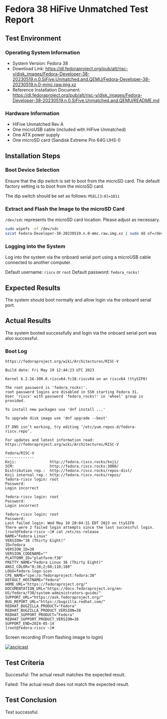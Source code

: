 # Fedora 38 HiFive Unmatched Test Report

## Test Environment

### Operating System Information

- System Version: Fedora 38
- Download Link: https://dl.fedoraproject.org/pub/alt/risc-v/disk_images/Fedora-Developer-38-20230519.n.0.SiFive.Unmatched.and.QEMU/Fedora-Developer-38-20230519.n.0-mmc.raw.img.xz
- Reference Installation Document: https://dl.fedoraproject.org/pub/alt/risc-v/disk_images/Fedora-Developer-38-20230519.n.0.SiFive.Unmatched.and.QEMU/README.md

### Hardware Information

- HiFive Unmatched Rev A
- One microUSB cable (included with HiFive Unmatched)
- One ATX power supply
- One microSD card (Sandisk Extreme Pro 64G UHS-I)

## Installation Steps

### Boot Device Selection

Ensure that the dip switch is set to boot from the microSD card. The default factory setting is to boot from the microSD card.

The dip switch should be set as follows: `MSEL[3:0]=1011`

### Extract and Flash the Image to the microSD Card

`/dev/sdc` represents the microSD card location. Please adjust as necessary.

```bash
sudo wipefs -af /dev/sdc
xzcat Fedora-Developer-38-20230519.n.0-mmc.raw.img.xz | sudo dd of=/dev/sdc iflag=fullblock bs=4M status=progress
```

### Logging into the System

Log into the system via the onboard serial port using a microUSB cable connected to another computer.

Default username: `riscv` or `root`
Default password: `fedora_rocks!`

## Expected Results

The system should boot normally and allow login via the onboard serial port.

## Actual Results

The system booted successfully and login via the onboard serial port was also successful.

### Boot Log

```log
https://fedoraproject.org/wiki/Architectures/RISC-V                                                                                 
                                                                                                                                    
Build date: Fri May 19 12:44:23 UTC 2023                                                                                            
                                                                                                                                    
Kernel 6.2.16-300.0.riscv64.fc38.riscv64 on an riscv64 (ttySIF0)                                                                    
                                                                                                                                    
The root password is 'fedora_rocks!'.                                                                                               
root password logins are disabled in SSH starting Fedora 31.                                                                        
User 'riscv' with password 'fedora_rocks!' in 'wheel' group is provided.                                                            
                                                                                                                                    
To install new packages use 'dnf install ...'                                                                                       
                                                                                                                                    
To upgrade disk image use 'dnf upgrade --best'                                                                                      
                                                                                                                                    
If DNS isn’t working, try editing ‘/etc/yum.repos.d/fedora-riscv.repo’.                                                             
                                                                                                                                    
For updates and latest information read:                                                                                            
https://fedoraproject.org/wiki/Architectures/RISC-V                                                                                 
                                                                                                                                    
Fedora/RISC-V                                                                                                                       
-------------                                                                                                                       
Koji:               http://fedora.riscv.rocks/koji/                                                                                 
SCM:                http://fedora.riscv.rocks:3000/                                                                                 
Distribution rep.:  http://fedora.riscv.rocks/repos-dist/                                                                           
Koji internal rep.: http://fedora.riscv.rocks/repos/                                                                                
fedora-riscv login: root                                                                                                            
Password:                                                                                                                           
Login incorrect                                                                                                                     
                                                                                                                                    
fedora-riscv login: root                                                                                                            
Password:                                                                                                                           
Login incorrect 

fedora-riscv login: root                                                                                                            
Password:                                                                                                                           
Last failed login: Wed May 10 20:04:31 EDT 2023 on ttySIF0                                                                          
There were 2 failed login attempts since the last successful login.                                                                 
[root@fedora-riscv ~]# cat /etc/os-release                                                                                          
NAME="Fedora Linux"                                                                                                                 
VERSION="38 (Thirty Eight)"                                                                                                         
ID=fedora                                                                                                                           
VERSION_ID=38                                                                                                                       
VERSION_CODENAME=""                                                                                                                 
PLATFORM_ID="platform:f38"                                                                                                          
PRETTY_NAME="Fedora Linux 38 (Thirty Eight)"                                                                                        
ANSI_COLOR="0;38;2;60;110;180"                                                                                                      
LOGO=fedora-logo-icon                                                                                                               
CPE_NAME="cpe:/o:fedoraproject:fedora:38"                                                                                           
DEFAULT_HOSTNAME="fedora"                                                                                                           
HOME_URL="https://fedoraproject.org/"                                                                                               
DOCUMENTATION_URL="https://docs.fedoraproject.org/en-US/fedora/f38/system-administrators-guide/"                                    
SUPPORT_URL="https://ask.fedoraproject.org/"                                                                                        
BUG_REPORT_URL="https://bugzilla.redhat.com/"                                                                                       
REDHAT_BUGZILLA_PRODUCT="Fedora"                                                                                                    
REDHAT_BUGZILLA_PRODUCT_VERSION=38                                                                                                  
REDHAT_SUPPORT_PRODUCT="Fedora"                                                                                                     
REDHAT_SUPPORT_PRODUCT_VERSION=38                                                                                                   
SUPPORT_END=2024-05-14                                                                                                              
[root@fedora-riscv ~]#
```

Screen recording (From flashing image to login)

[![asciicast](https://asciinema.org/a/vulbDuQBEkAx4ldcquyMpVR2m.svg)](https://asciinema.org/a/vulbDuQBEkAx4ldcquyMpVR2m)

## Test Criteria

Successful: The actual result matches the expected result.

Failed: The actual result does not match the expected result.

## Test Conclusion

Test successful.
